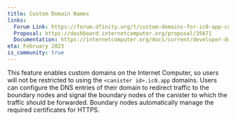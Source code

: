 ```yaml
---
title: Custom Domain Names
links:
  Forum Link: https://forum.dfinity.org/t/custom-domains-for-ic0-app-community-consideration/6162
  Proposal: https://dashboard.internetcomputer.org/proposal/35671
  Documentation: https://internetcomputer.org/docs/current/developer-docs/production/custom-domain/
eta: February 2023
is_community: true
---
```


This feature enables custom domains on the Internet Computer, so users will not be restricted to using the `<canister id>.ic0.app` domains. Users can configure the DNS entries of their domain to redirect traffic to the boundary nodes and signal the boundary nodes of the canister to which the traffic should be forwarded. Boundary nodes automatically manage the required certificates for HTTPS.
